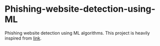# Phishing-website-detection-using-ML
Phishing website detection using ML algorithms. This project is heavily inspired from [link](https://github.com/shreyagopal/Phishing-Website-Detection-by-Machine-Learning-Techniques). 

